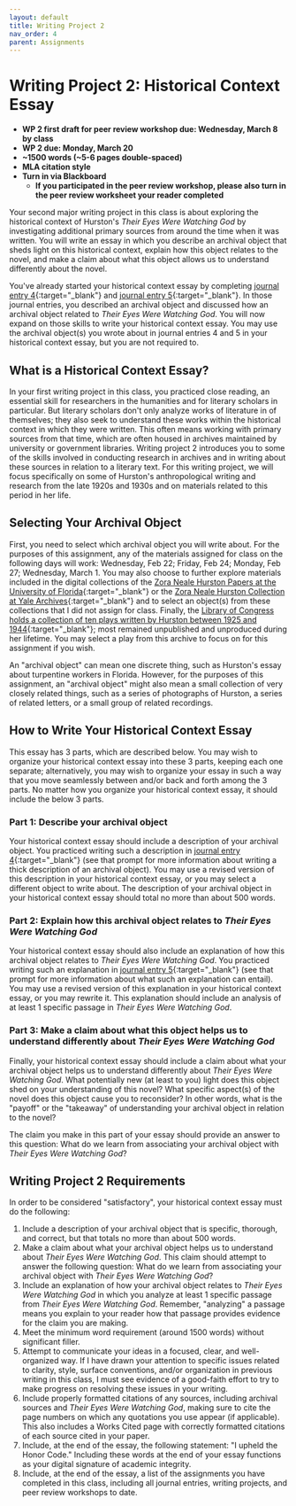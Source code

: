```yaml
---
layout: default
title: Writing Project 2
nav_order: 4
parent: Assignments
---
```

# Writing Project 2: Historical Context Essay
* **WP 2 first draft for peer review workshop due: Wednesday, March 8 by class**
* **WP 2 due: Monday, March 20**
* **~1500 words (~5-6 pages double-spaced)**
* **MLA citation style**
* **Turn in via Blackboard**
    * **If you participated in the peer review workshop, please also turn in the peer review worksheet your reader completed**

Your second major writing project in this class is about exploring the historical context of Hurston's *Their Eyes Were Watching God* by investigating additional primary sources from around the time when it was written. You will write an essay in which you describe an archival object that sheds light on this historical context, explain how this object relates to the novel, and make a claim about what this object allows us to understand differently about the novel.

You've already started your historical context essay by completing [journal entry 4](https://lindsaythomas.net/eng106s23/assignments/journal-entries.html#journal-entry-4-due-friday-february-24){:target="_blank"} and [journal entry 5](https://lindsaythomas.net/eng106s23/assignments/journal-entries.html#journal-entry-5-due-friday-march-3){:target="_blank"}. In those journal entries, you described an archival object and discussed how an archival object related to *Their Eyes Were Watching God*. You will now expand on those skills to write your historical context essay. You may use the archival object(s) you wrote about in journal entries 4 and 5 in your historical context essay, but you are not required to.

## What is a Historical Context Essay?
In your first writing project in this class, you practiced close reading, an essential skill for researchers in the humanities and for literary scholars in particular. But literary scholars don't only analyze works of literature in of themselves; they also seek to understand these works within the historical context in which they were written. This often means working with primary sources from that time, which are often housed in archives maintained by university or government libraries. Writing project 2 introduces you to some of the skills involved in conducting research in archives and in writing about these sources in relation to a literary text. For this writing project, we will focus specifically on some of Hurston's anthropological writing and research from the late 1920s and 1930s and on materials related to this period in her life.

## Selecting Your Archival Object
First, you need to select which archival object you will write about. For the purposes of this assignment, any of the materials assigned for class on the following days will work: Wednesday, Feb 22; Friday, Feb 24; Monday, Feb 27; Wednesday, March 1. You may also choose to further explore materials included in the digital collections of the [Zora Neale Hurston Papers at the University of Florida](https://ufdc.ufl.edu/collections/znhurs/results){:target="_blank"} or the [Zora Neale Hurston Collection at Yale Archives](https://archives.yale.edu/repositories/11/resources/990){:target="_blank"} and to select an object(s) from these collections that I did not assign for class. Finally, the [Library of Congress holds a collection of ten plays written by Hurston between 1925 and 1944](https://www.loc.gov/collections/zora-neale-hurston-plays/about-this-collection/){:target="_blank"}; most remained unpublished and unproduced during her lifetime. You may select a play from this archive to focus on for this assignment if you wish.

An "archival object" can mean one discrete thing, such as Hurston's essay about turpentine workers in Florida. However, for the purposes of this assignment, an "archival object" might also mean a small collection of very closely related things, such as a series of photographs of Hurston, a series of related letters, or a small group of related recordings.

## How to Write Your Historical Context Essay
This essay has 3 parts, which are described below. You may wish to organize your historical context essay into these 3 parts, keeping each one separate; alternatively, you may wish to organize your essay in such a way that you move seamlessly between and/or back and forth among the 3 parts. No matter how you organize your historical context essay, it should include the below 3 parts.

### Part 1: Describe your archival object
Your historical context essay should include a description of your archival object. You practiced writing such a description in [journal entry 4](https://lindsaythomas.net/eng106s23/assignments/journal-entries.html#journal-entry-4-due-friday-february-24){:target="_blank"} (see that prompt for more information about writing a thick description of an archival object). You may use a revised version of this description in your historical context essay, or you may select a different object to write about. The description of your archival object in your historical context essay should total no more than about 500 words.

### Part 2: Explain how this archival object relates to *Their Eyes Were Watching God*
Your historical context essay should also include an explanation of how this archival object relates to *Their Eyes Were Watching God*. You practiced writing such an explanation in [journal entry 5](https://lindsaythomas.net/eng106s23/assignments/journal-entries.html#journal-entry-3-due-friday-march-3){:target="_blank"} (see that prompt for more information about what such an explanation can entail). You may use a revised version of this explanation in your historical context essay, or you may rewrite it. This explanation should include an analysis of at least 1 specific passage in *Their Eyes Were Watching God*.

### Part 3: Make a claim about what this object helps us to understand differently about *Their Eyes Were Watching God*
Finally, your historical context essay should include a claim about what your archival object helps us to understand differently about *Their Eyes Were Watching God*. What potentially new (at least to you) light does this object shed on your understanding of this novel? What specific aspect(s) of the novel does this object cause you to reconsider? In other words, what is the "payoff" or the "takeaway" of understanding your archival object in relation to the novel?

The claim you make in this part of your essay should provide an answer to this question: What do we learn from associating your archival object with *Their Eyes Were Watching God*?

## Writing Project 2 Requirements
In order to be considered "satisfactory", your historical context essay must do the following:

1. Include a description of your archival object that is specific, thorough, and correct, but that totals no more than about 500 words.
2. Make a claim about what your archival object helps us to understand about *Their Eyes Were Watching God*. This claim should attempt to answer the following question: What do we learn from associating your archival object with *Their Eyes Were Watching God*?
3. Include an explanation of how your archival object relates to *Their Eyes Were Watching God* in which you analyze at least 1 specific passage from *Their Eyes Were Watching God*. Remember, "analyzing" a passage means you explain to your reader how that passage provides evidence for the claim you are making.
4. Meet the minimum word requirement (around 1500 words) without significant filler.
5. Attempt to communicate your ideas in a focused, clear, and well-organized way. If I have drawn your attention to specific issues related to clarity, style, surface conventions, and/or organization in previous writing in this class, I must see evidence of a good-faith effort to try to make progress on resolving these issues in your writing.
6. Include properly formatted citations of any sources, including archival sources and *Their Eyes Were Watching God*, making sure to cite the page numbers on which any quotations you use appear (if applicable). This also includes a Works Cited page with correctly formatted citations of each source cited in your paper.
7. Include, at the end of the essay, the following statement: "I upheld the Honor Code." Including these words at the end of your essay functions as your digital signature of academic integrity.
8. Include, at the end of the essay, a list of the assignments you have completed in this class, including all journal entries, writing projects, and peer review workshops to date.
